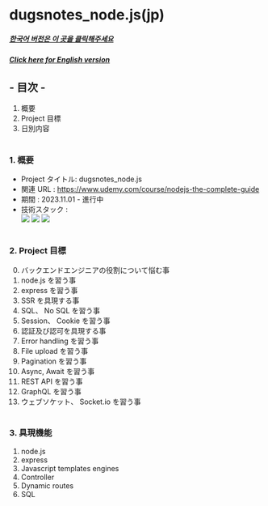 # dugsnotes_node.js(jp)

##### [한국어 버전은 이 곳을 클릭해주세요](README.md)

##### [Click here for English version](README_EN.md)

## - 目次 -

1. 概要
2. Project 目標
3. 日別内容
   </br>
   </br>

### 1. 概要

- Project タイトル: dugsnotes_node.js
- 関連 URL : https://www.udemy.com/course/nodejs-the-complete-guide
- 期間 : 2023.11.01 - 進行中
- 技術スタック : </br>
  <img src="https://img.shields.io/badge/javascript-F7DF1E?style=for-the-badge&logo=javascript&logoColor=white">
  <img src="https://img.shields.io/badge/node.js-339933?style=for-the-badge&logo=node.js&logoColor=white"> <img src="https://img.shields.io/badge/express-000000?style=for-the-badge&logo=express&logoColor=white">
  </br>
  </br>

### 2. Project 目標

0. バックエンドエンジニアの役割について悩む事
1. node.js を習う事
2. express を習う事
3. SSR を具現する事
4. SQL、 No SQL を習う事
5. Session、 Cookie を習う事
6. 認証及び認可を具現する事
7. Error handling を習う事
8. File upload を習う事
9. Pagination を習う事
10. Async, Await を習う事
11. REST API を習う事
12. GraphQL を習う事
13. ウェブソケット、 Socket.io を習う事
    </br>
    </br>

### 3. 具現機能

1. node.js
2. express
3. Javascript templates engines
4. Controller
5. Dynamic routes
6. SQL
